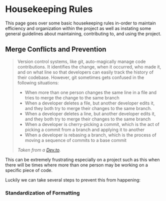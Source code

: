 # Housekeeping Rules
This page goes over some basic housekeeping rules in-order to maintain efficiency and organization within the project as well as instating some general guidelines about maintaining, contributing to, and using the project.

## Merge Conflicts and Prevention
> Version control systems, like git, auto-magically manage code contributions. It identifies the change, when it occurred, who made it, and on what line so that developers can easily track the history of their codebase. However, git sometimes gets confused in the following situations:
> 
> - When more than one person changes the same line in a file and tries to merge the change to the same branch
> - When a developer deletes a file, but another developer edits it, and they both try to merge their changes to the same branch.
> - When a developer deletes a line, but another developer edits it, and they both try to merge their changes to the same branch
> - When a developer is cherry-picking a commit, which is the act of picking a commit from a branch and applying it to another
> - When a developer is rebasing a branch, which is the process of moving a sequence of commits to a base commit
>
> *Taken from a [Dev.to](https://dev.to/github/how-to-prevent-merge-conflicts-or-at-least-have-less-of-them-109p).*
   
This can be extremely frustrating especially on a project such as this when there will be times where more than one person may be working on a specific piece of code. 

Luckily we can take several steps to prevent this from happening: 
### Standardization of Formatting
